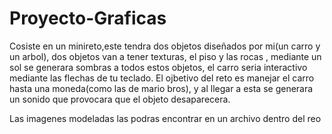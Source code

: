 # Proyecto-Graficas

Cosiste en un minireto,este tendra dos objetos diseñados por mi(un carro y un arbol), dos objetos van a tener texturas, el piso y las rocas ,  mediante un sol se generara sombras a todos estos objetos, el carro seria interactivo mediante las flechas de tu teclado.
El ojbetivo del reto es manejar el carro   hasta una moneda(como las de mario bros), y al llegar a esta se generara un sonido que provocara que  el objeto  desaparecera.

Las imagenes modeladas las podras encontrar en un archivo dentro del reo

